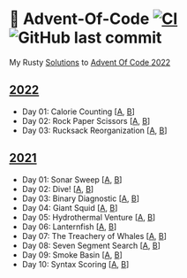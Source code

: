 # 🎄 Advent-Of-Code [![CI](https://github.com/Basicprogrammer10/Advent-Of-Code-2021/actions/workflows/rust.yml/badge.svg)](https://github.com/Basicprogrammer10/Advent-Of-Code-2021/actions/workflows/rust.yml) ![GitHub last commit](https://img.shields.io/github/last-commit/Basicprogrammer10/Advent-Of-Code-2021)

My Rusty [Solutions](https://github.com/Basicprogrammer10/Advent-Of-Code-2021/tree/master/src/solutions) to [Advent Of Code 2022](https://adventofcode.com)

## [2022](https://adventofcode.com/2022)

- Day 01: Calorie Counting [[A](https://github.com/Basicprogrammer10/Advent-Of-Code/blob/master/src/solutions/year_2022/day_01.rs#L10), [B](https://github.com/Basicprogrammer10/Advent-Of-Code/blob/master/src/solutions/year_2022/day_01.rs#L17)]
- Day 02: Rock Paper Scissors [[A](https://github.com/Basicprogrammer10/Advent-Of-Code/blob/master/src/solutions/year_2022/day_02.rs#L10), [B](https://github.com/Basicprogrammer10/Advent-Of-Code/blob/master/src/solutions/year_2022/day_02.rs#L29)]
- Day 03: Rucksack Reorganization [[A](https://github.com/Basicprogrammer10/Advent-Of-Code/blob/master/src/solutions/year_2022/day_03.rs#L12), [B](https://github.com/Basicprogrammer10/Advent-Of-Code/blob/master/src/solutions/year_2022/day_03.rs#L28)]

## [2021](https://adventofcode.com/2021)

- Day 01: Sonar Sweep [[A](https://github.com/Basicprogrammer10/Advent-Of-Code/blob/master/src/solutions/year_2021/day_01.rs#L10), [B](https://github.com/Basicprogrammer10/Advent-Of-Code/blob/master/src/solutions/year_2021/day_01.rs#L20)]
- Day 02: Dive! [[A](https://github.com/Basicprogrammer10/Advent-Of-Code/blob/master/src/solutions/year_2021/day_02.rs#L10), [B](https://github.com/Basicprogrammer10/Advent-Of-Code/blob/master/src/solutions/year_2021/day_02.rs#L30)]
- Day 03: Binary Diagnostic [[A](https://github.com/Basicprogrammer10/Advent-Of-Code/blob/master/src/solutions/year_2021/day_03.rs#L10), [B](https://github.com/Basicprogrammer10/Advent-Of-Code/blob/master/src/solutions/year_2021/day_03.rs#L39)]
- Day 04: Giant Squid [[A](https://github.com/Basicprogrammer10/Advent-Of-Code/blob/master/src/solutions/year_2021/day_04.rs#L10), [B](https://github.com/Basicprogrammer10/Advent-Of-Code/blob/master/src/solutions/year_2021/day_04.rs#L17)]
- Day 05: Hydrothermal Venture [[A](https://github.com/Basicprogrammer10/Advent-Of-Code/blob/master/src/solutions/year_2021/day_05.rs#L12), [B](https://github.com/Basicprogrammer10/Advent-Of-Code/blob/master/src/solutions/year_2021/day_05.rs#L16)]
- Day 06: Lanternfish [[A](https://github.com/Basicprogrammer10/Advent-Of-Code/blob/master/src/solutions/year_2021/day_06.rs#L13), [B](https://github.com/Basicprogrammer10/Advent-Of-Code/blob/master/src/solutions/year_2021/day_06.rs#L20)]
- Day 07: The Treachery of Whales [[A](https://github.com/Basicprogrammer10/Advent-Of-Code/blob/master/src/solutions/year_2021/day_07.rs#L10), [B](https://github.com/Basicprogrammer10/Advent-Of-Code/blob/master/src/solutions/year_2021/day_07.rs#L27)]
- Day 08: Seven Segment Search [[A](https://github.com/Basicprogrammer10/Advent-Of-Code/blob/master/src/solutions/year_2021/day_08.rs#L18), [B](https://github.com/Basicprogrammer10/Advent-Of-Code/blob/master/src/solutions/year_2021/day_08.rs#L32)]
- Day 09: Smoke Basin [[A](https://github.com/Basicprogrammer10/Advent-Of-Code/blob/master/src/solutions/year_2021/day_09.rs#L10), [B](https://github.com/Basicprogrammer10/Advent-Of-Code/blob/master/src/solutions/year_2021/day_09.rs#L17)]
- Day 10: Syntax Scoring [[A](https://github.com/Basicprogrammer10/Advent-Of-Code/blob/master/src/solutions/year_2021/day_10.rs#L12), [B](https://github.com/Basicprogrammer10/Advent-Of-Code/blob/master/src/solutions/year_2021/day_10.rs#L40)]
